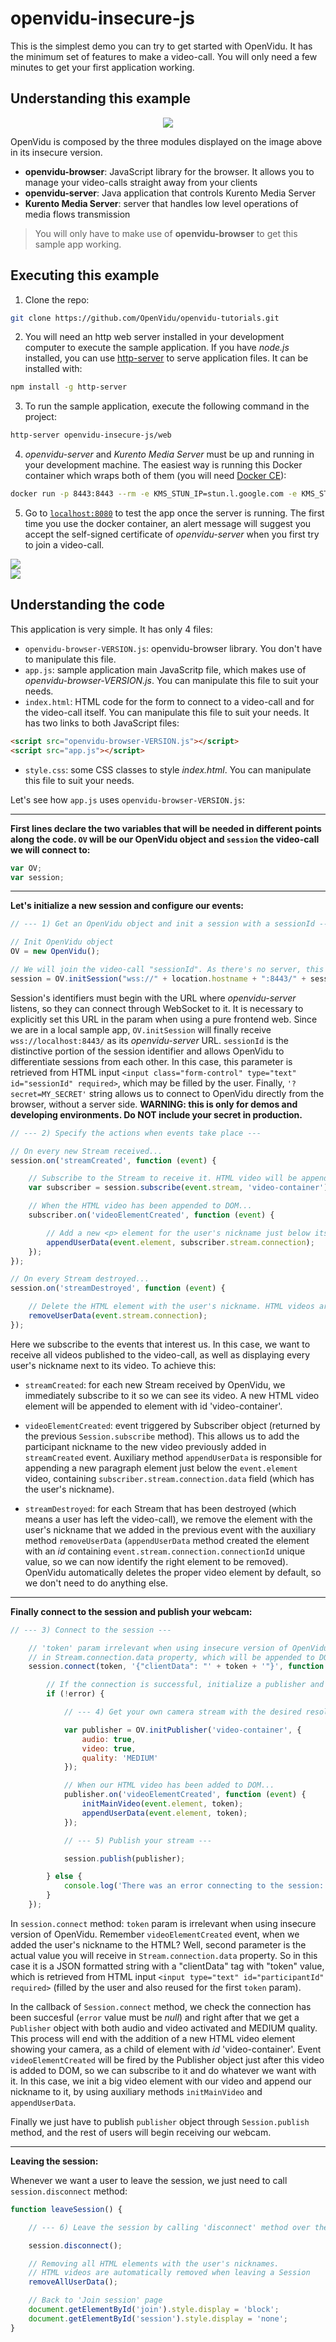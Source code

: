 # openvidu-insecure-js

This is the simplest demo you can try to get started with OpenVidu. It has the minimum set of features to make a video-call. You will only need a few minutes to get your first application working.

## Understanding this example

<p align="center">
  <img class="img-responsive" src="https://docs.google.com/uc?id=0B61cQ4sbhmWSeVBWdkFwWEtqNjA">
</p>

OpenVidu is composed by the three modules displayed on the image above in its insecure version.

- **openvidu-browser**: JavaScript library for the browser. It allows you to manage your video-calls straight away from your clients
- **openvidu-server**: Java application that controls Kurento Media Server
- **Kurento Media Server**: server that handles low level operations of media flows transmission

> You will only have to make use of **openvidu-browser** to get this sample app working.

## Executing this example

1) Clone the repo:

```bash
git clone https://github.com/OpenVidu/openvidu-tutorials.git
```

2) You will need an http web server installed in your development computer to execute the sample application. If you have _node.js_ installed, you can use [http-server](https://github.com/indexzero/http-server) to serve application files. It can be installed with:

```bash
npm install -g http-server
```

3) To run the sample application, execute the following command in the project:

```bash
http-server openvidu-insecure-js/web
```

4) _openvidu-server_ and _Kurento Media Server_ must be up and running in your development machine. The easiest way is running this Docker container which wraps both of them (you will need [Docker CE](https://store.docker.com/search?type=edition&offering=community)):

```bash
docker run -p 8443:8443 --rm -e KMS_STUN_IP=stun.l.google.com -e KMS_STUN_PORT=19302 openvidu/openvidu-server-kms
```

5) Go to [`localhost:8080`](http://localhost:8080) to test the app once the server is running. The first time you use the docker container, an alert message will suggest you accept the self-signed certificate of _openvidu-server_ when you first try to join a video-call.


<div class="row no-margin row-gallery">
	<div class="col-md-6">
		<a data-fancybox="gallery1" href="/img/demos/insecure-join.png">
		<img class="img-responsive" src="/img/demos/insecure-join.png">
	</a>
	</div>
	<div class="col-md-6">
		<a data-fancybox="gallery1" href="/img/demos/insecure-session.png">
		<img class="img-responsive" src="/img/demos/insecure-session.png">
	</a>
	</div>
</div>

## Understanding the code

This application is very simple. It has only 4 files:

- `openvidu-browser-VERSION.js`: openvidu-browser library. You don't have to manipulate this file. 
- `app.js`: sample application main JavaScritp file, which makes use of _openvidu-browser-VERSION.js_. You can manipulate this file to suit your needs.
- `index.html`: HTML code for the form to connect to a video-call and for the video-call itself. You can manipulate this file to suit your needs. 
	It has two links to both JavaScript files: 

```html
<script src="openvidu-browser-VERSION.js"></script>
<script src="app.js"></script>
```

- `style.css`: some CSS classes to style _index.html_. You can manipulate this file to suit your needs.

Let's see how `app.js` uses `openvidu-browser-VERSION.js`:

---

**First lines declare the two variables that will be needed in different points along the code. `OV` will be our OpenVidu object and `session` the video-call we will connect to:**

```javascript
var OV;
var session;
```

---

**Let's initialize a new session and configure our events:**

```javascript
// --- 1) Get an OpenVidu object and init a session with a sessionId ---

// Init OpenVidu object
OV = new OpenVidu();

// We will join the video-call "sessionId". As there's no server, this parameter must start with the URL of OpenVidu Server (with secure websocket protocol: "wss://") and must include the OpenVidu secret at the end
session = OV.initSession("wss://" + location.hostname + ":8443/" + sessionId + '?secret=MY_SECRET');
```
Session's identifiers must begin with the URL where _openvidu-server_ listens, so they can connect through WebSocket to it. It is necessary to explicitly set this URL in the param when using a pure frontend web. Since we are in a local sample app, `OV.initSession` will finally receive `wss://localhost:8443/` as its _openvidu-server_ URL. `sessionId` is the distinctive portion of the session identifier and allows OpenVidu to differentiate sessions from each other. In this case, this parameter is retrieved from HTML input `<input class="form-control" type="text" id="sessionId" required>`, which may be filled by the user. Finally, `'?secret=MY_SECRET'` string allows us to connect to OpenVidu directly from the browser, without a server side. **WARNING: this is only for demos and developing environments. Do NOT include your secret in production.**

```javascript
// --- 2) Specify the actions when events take place ---

// On every new Stream received...
session.on('streamCreated', function (event) {

	// Subscribe to the Stream to receive it. HTML video will be appended to element with 'video-container' id
	var subscriber = session.subscribe(event.stream, 'video-container');

	// When the HTML video has been appended to DOM...
	subscriber.on('videoElementCreated', function (event) {

		// Add a new <p> element for the user's nickname just below its video
		appendUserData(event.element, subscriber.stream.connection);
	});
});

// On every Stream destroyed...
session.on('streamDestroyed', function (event) {

	// Delete the HTML element with the user's nickname. HTML videos are automatically removed from DOM
	removeUserData(event.stream.connection);
});
```
Here we subscribe to the events that interest us. In this case, we want to receive all videos published to the video-call, as well as displaying every user's nickname next to its video. To achieve this:

- `streamCreated`: for each new Stream received by OpenVidu, we immediately subscribe to it so we can see its video. A new HTML video element will be appended to element with id 'video-container'. 

- `videoElementCreated`: event triggered by Subscriber object (returned by the previous `Session.subscribe` method). This allows us to add the participant nickname to the new video previously added in `streamCreated` event. Auxiliary method `appendUserData` is responsible for appending a new paragraph element just below the `event.element` video, containing `subscriber.stream.connection.data` field (which has the user's nickname).

- `streamDestroyed`: for each Stream that has been destroyed (which means a user has left the video-call), we remove the element with the user's nickname that we added in the previous event with the auxiliary method `removeUserData` (`appendUserData` method created the element with an _id_ containing `event.stream.connection.connectionId` unique value, so we can now identify the right element to be removed). OpenVidu automatically deletes the proper video element by default, so we don't need to do anything else.

---

**Finally connect to the session and publish your webcam:**

```javascript
// --- 3) Connect to the session ---

	// 'token' param irrelevant when using insecure version of OpenVidu. Second param will be received by every user
	// in Stream.connection.data property, which will be appended to DOM as the user's nickname
	session.connect(token, '{"clientData": "' + token + '"}', function (error) {

		// If the connection is successful, initialize a publisher and publish to the session
		if (!error) {

			// --- 4) Get your own camera stream with the desired resolution ---

			var publisher = OV.initPublisher('video-container', {
				audio: true,
				video: true,
				quality: 'MEDIUM'
			});

			// When our HTML video has been added to DOM...
			publisher.on('videoElementCreated', function (event) {
				initMainVideo(event.element, token);
				appendUserData(event.element, token);
			});

			// --- 5) Publish your stream ---

			session.publish(publisher);

		} else {
			console.log('There was an error connecting to the session:', error.code, error.message);
		}
	});
```
	
In `session.connect` method: `token` param is irrelevant when using insecure version of OpenVidu. Remember `videoElementCreated` event, when we added the user's nickname to the HTML? Well, second parameter is the actual value you will receive in `Stream.connection.data` property. So in this case it is a JSON formatted string with a "clientData" tag with "token" value, which is retrieved from HTML input `<input type="text" id="participantId" required>` (filled by the user and also reused for the first `token` param).

In the callback of `Session.connect` method, we check the connection has been succesful (`error` value must be _null_) and right after that we get a `Publisher` object with both audio and video activated and MEDIUM quality. This process will end with the addition of a new HTML video element showing your camera, as a child of element with _id_ 'video-container'. Event `videoElementCreated` will be fired by the Publisher object just after this video is added to DOM, so we can subscribe to it and do whatever we want with it. In this case, we init a big video element with our video and append our nickname to it, by using auxiliary methods `initMainVideo` and `appendUserData`.

Finally we just have to publish `publisher` object through `Session.publish` method, and the rest of users will begin receiving our webcam.

---

**Leaving the session:**

Whenever we want a user to leave the session, we just need to call `session.disconnect` method:

```javascript
function leaveSession() {

	// --- 6) Leave the session by calling 'disconnect' method over the Session object ---

	session.disconnect();

	// Removing all HTML elements with the user's nicknames. 
	// HTML videos are automatically removed when leaving a Session
	removeAllUserData();

	// Back to 'Join session' page
	document.getElementById('join').style.display = 'block';
	document.getElementById('session').style.display = 'none';
}
```